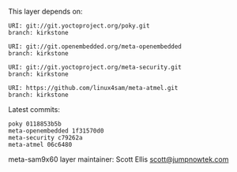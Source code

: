 This layer depends on:

    URI: git://git.yoctoproject.org/poky.git
    branch: kirkstone

    URI: git://git.openembedded.org/meta-openembedded
    branch: kirkstone

    URI: git://git.yoctoproject.org/meta-security.git
    branch: kirkstone

    URI: https://github.com/linux4sam/meta-atmel.git
    branch: kirkstone

Latest commits:

    poky 0118853b5b
    meta-openembedded 1f31570d0
    meta-security c79262a
    meta-atmel 06c6480

meta-sam9x60 layer maintainer: Scott Ellis <scott@jumpnowtek.com>
